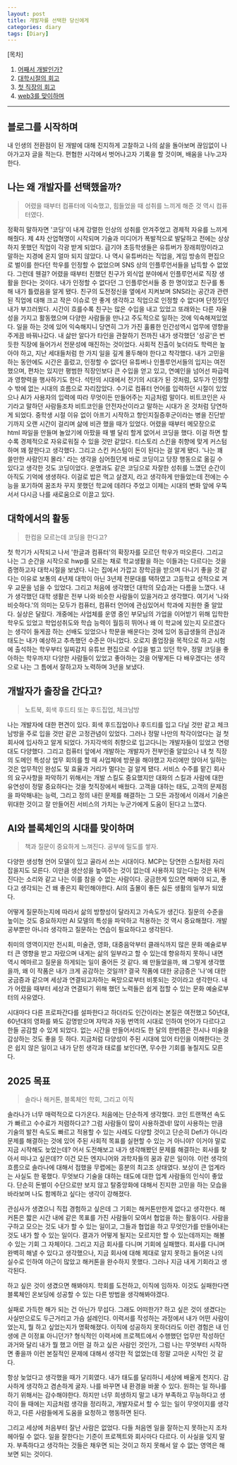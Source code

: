 ```yaml
---
layout: post
title: 개발자를 선택한 당신에게
categories: diary
tags: [Diary]
---
```


[목차]
1. [어째서 개발인가?](#나는-왜-개발자를-선택했을까)
2. [대학시절의 회고](#대학에서의-활동)
3. [첫 직장의 회고](#개발자가-출장을-간다고)
3. [web3를 맞이하며](#ai와-블록체인의-시대를-맞이하며)

---

## 블로그를 시작하며

내 인생의 전환점이 된 개발에 대해 진지하게 고찰하고 나의 삶을 돌아보며 끊임없이 나아가고자 글을 적는다.
편협한 시각에서 벗어나고자 기록을 할 것이며, 배움을 나누고자 한다.

## 나는 왜 개발자를 선택했을까?

> 어렸을 때부터 컴퓨터에 익숙했고, 힘들었을 때 성취를 느끼게 해준 것 역시 컴퓨터였다.
  
정확히 말하자면 '코딩'이 내게 강렬한 인상의 성취를 안겨주었고 경제적 자유를 느끼게 해줬다.
제 4차 산업혁명이 시작되며 기술과 미디어가 폭발적으로 발달하고 전에는 상상하지 못했던 직업이 각광 받게 되었다.
급기야 초등학생들은 유튜버가 장래희망이라고 말하는 지경에 온지 얼마 되지 않았다.
나 역시 유튜버라는 직업을, 게임 방송의 편집으로 벌이를 한다던 학우를 인정할 수 없었으며 SNS 상의 인플루언서들을 납득할 수 없었다.
그런데 웬걸? 어렸을 때부터 친했던 친구가 외식업 분야에서 인플루언서로 직장 생활을 한다는 것이다.
내가 인정할 수 없다던 그 인플루언서들 중 한 명이었고 친구를 통해 내가 틀렸음을 알게 됐다.
친구의 도전정신을 옆에서 지켜보며 SNS라는 공간과 관련된 직업에 대해 크고 작은 이슈로 안 좋게 생각하고 직업으로 인정할 수 없다며 단정짓던 내가 부끄러웠다.
시간이 흐를수록 친구는 많은 수입을 내고 있었고 또래와는 다른 자율성을 가지고 활동했으며 다양한 사람들을 만나고 주도적으로 일하는 것에 익숙해져있었다. 일을 하는 것에 있어 익숙해지니 당연히 그가 가진 훌륭한 인간성역시 업무에 영향을 주게끔 바꿔나갔다.
내 삶만 알다가 타인을 관찰하기 전까진 내가 생각했던 '성공'은 번듯한 직장에 들어가서 전문성에 매진하는 것이었다.
사회적 진출이 늦더라도 학력은 높아야 하고, 지난 세대들처럼 한 가지 일을 깊게 몰두해야 한다고 착각했다.
내가 고민을 하는 동안에도 시간은 흘렀고, 인정할 수 없다던 유튜버나 인플루언서들의 입지는 여전했으며, 편차는 있지만 평범한 직장인보다 큰 수입을 얻고 있고, 연예인을 넘어선 파급력과 영향력을 행사하기도 한다.
석탄의 시대에서 전기의 시대가 된 것처럼, 모두가 인정할 수 밖에 없는 시대의 흐름으로 자리잡았다.
수기로 컴퓨터 언어를 입력하던 시절이 있었으나 AI가 사용자의 입력에 따라 무엇이든 만들어주는 지금처럼 말이다.
비트코인은 사기라고 말하던 사람들조차 비트코인을 안전자산이라고 말하는 시대가 온 것처럼 당연하게 되었다.
중학생 시절 이유 없이 아프기 시작하고 항인지질증후군이라는 병을 진단받기까지 오랜 시간이 걸리며 삶에 비관 했을 때가 있었다. 어렸을 때부터 메모장으로 html 파일을 만들며 놀았기에 아팠을 때 별 달리 할게 없어서 코딩을 했다.
이걸 하면 할수록 경제적으로 자유로워질 수 있을 것만 같았다. 티스토리 스킨을 취향에 맞게 커스텀하며 꽤 잘한다고 생각했다. 그리고 스킨 커스텀이 돈이 된다는 걸 알게 됐다.
'나는 꽤 쓸만한 사람인지 몰라.' 라는 생각을 심어줬던게 바로 코딩이고 당장 행동으로 옮길 수 있다고 생각한 것도 코딩이었다.
운명과도 같은 코딩으로 자잘한 성취를 느꼈던 순간이 아직도 기억에 생생하다.
이걸로 밥은 먹고 살겠지, 라고 생각하게 만들었는데 전에는 수능을 포기하여 꿈조차 꾸지 못했던 학교에 데려다 주었고
이제는 시대의 변화 앞에 우뚝 서서 다시금 나를 새로움으로 이끌고 있다.

## 대학에서의 활동

> 한컴을 모르는데 코딩을 한다고?

첫 학기가 시작되고 나서 '한글과 컴퓨터'의 확장자를 모르던 학우가 떠오른다. 그리고 나는 그 순간을 시작으로 hwp를 모르는 채로 학교생활을 하는 이들과는 다르다는 것을 증명하고자 대학시절을 보냈다.
나는 집에서 가깝고 장학금을 받으며 다니기 좋을 것 같다는 이유로 보통의 4년제 대학이 아닌 3년제 전문대를 택하였고 고등학교 성적으로 겨우 교문을 넘을 수 있었다. 그리고 처음에 생각했던 대학의 모습과는 다름을 느꼈다. 내가 생각했던 대학 생활은 전부 나와 비슷한 사람들이 있을거라고 생각했다. 여기서 '나와 비슷하다.'의 의미는 모두가 컴퓨터, 컴퓨터 언어에 관심있어서 학과에 지원한 줄 알았다. 실상은 달랐다. 개중에는 사업체를 운영 중인 부모님의 가업을 이어받기 위해 입학한 학우도 있었고 학업성취도와 학습 능력이 월등히 뛰어나 왜 이 학교에 있는지 모르겠다는 생각이 들게끔 하는 선배도 있었으나 학문을 배운다는 것에 있어 동급생들의 관심과 태도는 내가 예상하고 추측했던 수준은 아니었다. 오로지 졸업장을 목적으로 하고 시험에 출석하는 학우부터 일찌감치 유튜브 편집으로 수입을 벌고 있던 학우, 정말 코딩을 좋아하는 학우까지! 다양한 사람들이 있었고 좋아하는 것을 어떻게든 다 배우겠다는 생각으로 나는 그 틈에서 잘하고자 노력하며 3년을 보냈다.

## 개발자가 출장을 간다고?

> 노트북, 회색 후드티 또는 후드집업, 체크남방

나는 개발자에 대한 편견이 있다. 회색 후드집업이나 후드티를 입고 다닐 것만 같고 체크남방을 주로 입을 것만 같은 고정관념이 있었다. 그러나 정말 나만의 착각이었다는 걸 첫 회사에 입사하고 알게 되었다.
가지각색의 취향으로 입고다니는 개발자들이 있었고 연령대도 다양했다.
그리고 컴퓨터 앞에서 개발하는 개발자가 전부인줄 알았으나 내 첫 직장의 도메인 특성상 업무 회의를 할 때 사업체에 방문을 해야했고 자리에만 앉아서 일하는 것은 업무적인 완성도 및 효율과 거리가 멀다는 걸 알게 됐다.
서비스 수주를 맡긴 회사의 요구사항을 파악하기 위해서는 개발 스킬도 중요했지만 대화의 스킬과 사람에 대한 유연성이 정말 중요하다는 것을 첫직장에서 배웠다.
고객을 대하는 태도, 고객의 문제점을 파악해내는 능력, 그리고 정의 내린 문제를 해결하는 그 모든 과정에서 이래서 기술은 위대한 것이고 잘 만들어진 서비스의 가치는 누군가에게 도움이 된다고 느꼈다.

## AI와 블록체인의 시대를 맞이하며

> 책과 질문이 중요하게 느껴진다. 공부에 밀도를 쌓자.

다양한 생성형 언어 모델이 있고 골라서 쓰는 시대이다. MCP는 당연한 스킬처럼 자리잡을지도 모른다. 이만큼 생산성을 높여주는 것이 없는데 사용하지 않는다는 것은 뒤쳐진다는 소리와 같고 나는 이를 참을 수 없는 사람이다. 궁금한게 있으면 해봐야 되고, 좋다고 생각되는 건 왜 좋은지 확인해야한다. AI의 출몰이 좋든 싫든 생활의 일부가 되었다.

어떻게 질문하는지에 따라서 삶의 방향성이 달라지고 가속도가 생긴다. 질문의 수준을 높이는 것도 중요하지만 AI 모델의 특성을 파악하고 적용하는 것 역시 중요해졌다.
개발 공부뿐만 아니라 생각하고 질문하는 연습이 필요하다고 생각된다.

취미의 영역이지만 전시회, 미술관, 영화, 대중음악부터 클래식까지 많은 문화 예술로부터 큰 영향을 받고 자랐으며 내게는 삶의 일부라고 할 수 있는데 향유하지 못하니 내면 역시 메마르고 질문을 하게되는 일이 줄어든 것 같다. 왜 만들었을까, 왜 그렇게 생각했을까, 왜 이 작품은 내가 크게 공감하는 것일까? 결국 작품에 대한 궁금증은 '나'에 대한 궁금증과 같으며 세상과 연결되고자하는 욕망으로부터 비롯되는 것이라고 생각한다. 내가 어렸을 때부터 세상과 연결되기 위해 했던 노력들은 쉽게 접할 수 있는 문화 예술로부터의 사유였다.

시대마다 다른 프로파간다를 설파한다고 하더라도 인간이라는 본질은 여전했고 50년대, 60년대의 영화를 봐도 감명받으며 자막과 자동 번역의 시대로 인하여 언어가 다르다고 한들 공감할 수 있게 되었다. 없는 시간을 만들어서라도 한 달의 한번쯤은 전시나 미술을 감상하는 것도 좋을 듯 하다. 지금처럼 다양성이 주된 시대에 있어 타인을 이해한다는 것은 쉽지 않은 일이고 내가 닫힌 생각과 태로를 보인다면, 무수한 기회를 놓칠지도 모른다.

## 2025 목표

> 솔라나 해커톤, 블록체인 학회, 그리고 이직

솔라나가 너무 매력적으로 다가온다. 처음에는 단순하게 생각했다. 코인 트랜잭션 속도가 빠르고 수수료가 저렴하다고? 그럼 사람들이 많이 사용하겠네! 많이 사용하는 만큼 기술의 발전 속도도 빠르고 적용할 수 있는 사례도 다양할 것이고 단순히 Defi가 아니라 문제를 해결하는 것에 있어 주된 사회적 목표를 실현할 수 있는 거 아니야? 이거야 말로 지금 시작해도 늦었는데? 어서 도전해보고 내가 생각해봤던 문제를 해결하는 회사를 찾아서 떠나고 싶은데?? 이건 모든 엔지니어와 과학자들의 꿈과 같은 일이야. 이런 생각의 흐름으로 솔라나에 대해서 접했을 무렵에는 흥분의 최고조 상태였다. 보상이 큰 업계라는 사실도 한 몫했다. 무엇보다 기술을 대하는 태도에 대한 업계 사람들의 인식이 좋았다. 단순히 돈벌이 수단으로만 보지 않고 탈중앙화에 대해서 진지한 고민을 하는 모습을 바라보며 나도 함께하고 싶다는 생각이 강해졌다.

관심사가 생겼으니 직접 경험하고 싶은데 그 기회는 해커톤만한게 없다고 생각한다.
해커톤은 짧은 시간 내에 같은 목표를 가진 사람들이 모여서 협업을 하는 활동이다. 사람을 구하고 모으는 것도 내가 할 수 있는 일이고, 그들과 협업을 하고 무엇인가를 만들어내는 것도 내가 할 수 있는 일이다. 결과가 어떻게 될지는 모르지만 할 수 있는데까지는 해볼 수 있는 기회 그 자체이다. 그리고 지금 회사를 다니며 기회에 실패했다. 회사를 다니며 완벽히 해낼 수 있다고 생각했으나, 지금 회사에 대해 제대로 알지 못하고 들어온 나의 실수로 인하여 야근이 많았고 해커톤을 완수하지 못했다. 그러나 지금 내게 기회라고 생각된다.

하고 싶은 것이 생겼으면 해봐야지. 학회를 도전하고, 이직에 임하자. 이것도 실패한다면 블록체인 온보딩에 성공할 수 있는 다른 방법을 생각해봐야겠다.

실패로 가득한 해가 되는 건 아닌가 무섭다. 그래도 어떠한가? 하고 싶은 것이 생겼다는 사실만으로도 두근거리고 가슴 설레인다. 이력서를 작성하는 과정에서 내가 어떤 사람이었는지, 뭘 하고 싶었는지가 명확해졌다. 이직에 성공하지 못하더라도 이런 경험은 내 인생에 큰 이정표 아니던가? 형식적인 이력서에 프로젝트에서 수행했던 업무만 작성하던 과거와 달리 내가 뭘 했고 어떤 걸 하고 싶은 사람인 것인가, 그럼 나는 무엇부터 시작하면 좋을까 이런 본질적인 문제에 대해서 생각한 적 없었는데 정말 고마운 시작인 것 같다.

항상 늦었다고 생각했을 때가 기회였다. 내가 태도를 달리하니 세상에 배울게 천지다.
감사하게 생각하고 겸손하게 굴자. 나를 바꾸면 내 환경을 바꿀 수 있다. 원하는 일 하나를 하기 위해서는 감수해야한다. 하지만 너무 희생하지 말고 내가 부족하고 무능하다고 생각이 들 때에는 지금처럼 생각을 정리하고, 개발자로서 할 수 있는 일이 무엇이지를 생각하고, 다른 사람들에게 도움을 요청하고 행동하면 된다.

그리고 세상에 처음부터 잘난 사람은 없었다. 다들 처음엔 일을 잘하는지 못하는지 조차 헤아릴 수 없다. 일을 잘한다는 기준이 프로젝트와 회사마다 다르다. 이 사실을 잊지 말자.
부족하다고 생각하는 것들은 채우면 되는 것이고 하지 못해서 알 수 없는 영역은 해보면 되는 것이다. 

